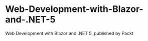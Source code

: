 # Web-Development-with-Blazor-and-.NET-5
Web Development with Blazor and .NET 5, published by Packt
 
